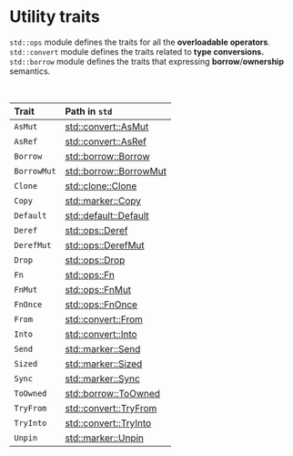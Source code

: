# Utility traits

`std::ops` module defines the traits for all the **overloadable operators**.
`std::convert` module defines the traits related to **type conversions.**
`std::borrow` module defines the traits that expressing **borrow**/**ownership** semantics.

<br>

|Trait|Path in `std`|
|:----|:------------|
|`AsMut`|[std::convert::AsMut](https://doc.rust-lang.org/std/convert/trait.AsMut.html)|
|`AsRef`|[std::convert::AsRef](https://doc.rust-lang.org/std/convert/trait.AsRef.html)|
|`Borrow`|[std::borrow::Borrow](https://doc.rust-lang.org/std/borrow/trait.Borrow.html)|
|`BorrowMut`|[std::borrow::BorrowMut](https://doc.rust-lang.org/std/borrow/trait.BorrowMut.html)|
|`Clone`|[std::clone::Clone](https://doc.rust-lang.org/std/clone/trait.Clone.html)|
|`Copy`|[std::marker::Copy](https://doc.rust-lang.org/std/marker/trait.Copy.html)|
|`Default`|[std::default::Default](https://doc.rust-lang.org/std/default/trait.Default.html)|
|`Deref`|[std::ops::Deref](https://doc.rust-lang.org/std/ops/trait.Deref.html)|
|`DerefMut`|[std::ops::DerefMut](https://doc.rust-lang.org/std/ops/trait.DerefMut.html)|
|`Drop`|[std::ops::Drop](https://doc.rust-lang.org/std/ops/trait.Drop.html)|
|`Fn`|[std::ops::Fn](https://doc.rust-lang.org/std/ops/trait.Fn.html)|
|`FnMut`|[std::ops::FnMut](https://doc.rust-lang.org/std/ops/trait.FnMut.html)|
|`FnOnce`|[std::ops::FnOnce](https://doc.rust-lang.org/std/ops/trait.FnOnce.html)|
|`From`|[std::convert::From](https://doc.rust-lang.org/std/convert/trait.From.html)|
|`Into`|[std::convert::Into](https://doc.rust-lang.org/std/convert/trait.Into.html)|
|`Send`|[std::marker::Send](https://doc.rust-lang.org/std/marker/trait.Send.html)|
|`Sized`|[std::marker::Sized](https://doc.rust-lang.org/std/marker/trait.Sized.html)|
|`Sync`|[std::marker::Sync](https://doc.rust-lang.org/std/marker/trait.Sync.html)|
|`ToOwned`|[std::borrow::ToOwned](https://doc.rust-lang.org/std/borrow/trait.ToOwned.html)|
|`TryFrom`|[std::convert::TryFrom](https://doc.rust-lang.org/std/convert/trait.TryFrom.html)|
|`TryInto`|[std::convert::TryInto](https://doc.rust-lang.org/std/convert/trait.TryInto.html)|
|`Unpin`|[std::marker::Unpin](https://doc.rust-lang.org/std/marker/trait.Unpin.html)|
